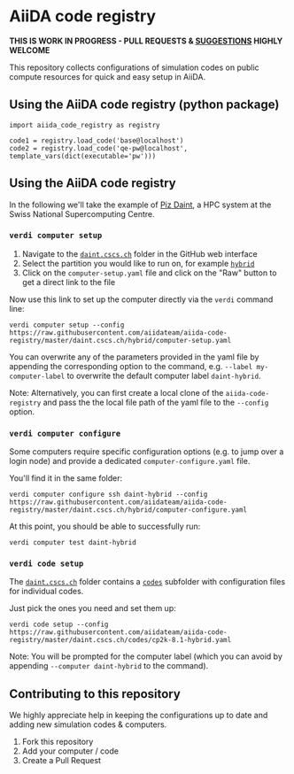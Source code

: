 # AiiDA code registry

**THIS IS WORK IN PROGRESS - PULL REQUESTS & [SUGGESTIONS](https://github.com/aiidateam/aiida-code-registry/issues) HIGHLY WELCOME**

This repository collects configurations of simulation codes on public compute resources for quick and easy setup in AiiDA.

## Using the AiiDA code registry (python package)

```
import aiida_code_registry as registry

code1 = registry.load_code('base@localhost')
code2 = registry.load_code('qe-pw@localhost', template_vars(dict(executable='pw')))
```

## Using the AiiDA code registry

In the following we'll take the example of [Piz Daint](https://www.cscs.ch/computers/piz-daint/), a HPC system at the Swiss National Supercomputing Centre.

### `verdi computer setup`

 1. Navigate to the [`daint.cscs.ch`](./daint.cscs.ch) folder in the GitHub web interface
 2. Select the partition you would like to run on, for example [`hybrid`](./daint.cscs.ch/hybrid)
 3. Click on the `computer-setup.yaml` file and click on the "Raw" button to get a direct link to the file

Now use this link to set up the computer directly via the `verdi` command line:
```
verdi computer setup --config https://raw.githubusercontent.com/aiidateam/aiida-code-registry/master/daint.cscs.ch/hybrid/computer-setup.yaml
```

You can overwrite any of the parameters provided in the yaml file by appending the corresponding option to the command, e.g. `--label my-computer-label` to overwrite the default computer label `daint-hybrid`.

Note: Alternatively, you can first create a local clone of the `aiida-code-registry` and pass the the local file path of the yaml file to the `--config` option.

### `verdi computer configure`

Some computers require specific configuration options (e.g. to jump over a login node) and provide a dedicated `computer-configure.yaml` file.

You'll find it in the same folder:

```
verdi computer configure ssh daint-hybrid --config https://raw.githubusercontent.com/aiidateam/aiida-code-registry/master/daint.cscs.ch/hybrid/computer-configure.yaml
```

At this point, you should be able to successfully run:
```
verdi computer test daint-hybrid
```

### `verdi code setup`

The [`daint.cscs.ch`](./daint.cscs.ch/) folder contains a [`codes`](./daint.cscs.ch/codes) subfolder with configuration files for individual codes.

Just pick the ones you need and set them up:

```
verdi code setup --config https://raw.githubusercontent.com/aiidateam/aiida-code-registry/master/daint.cscs.ch/codes/cp2k-8.1-hybrid.yaml
```

Note: You will be prompted for the computer label (which you can avoid by appending `--computer daint-hybrid` to the command).

## Contributing to this repository

We highly appreciate help in keeping the configurations up to date and adding new simulation codes & computers.

 1. Fork this repository
 2. Add your computer / code
 3. Create a Pull Request
